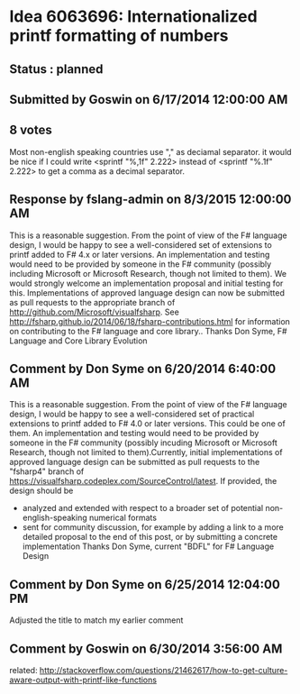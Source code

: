 # Idea 6063696: Internationalized printf formatting of numbers #

## Status : planned

## Submitted by Goswin on 6/17/2014 12:00:00 AM

## 8 votes

Most non-english speaking countries use "," as deciamal separator.
it would be nice if I could write <sprintf "%,1f" 2.222> instead of <sprintf "%.1f" 2.222> to get a comma as a decimal separator.

## Response by fslang-admin on 8/3/2015 12:00:00 AM

This is a reasonable suggestion. From the point of view of the F# language design, I would be happy to see a well-considered set of extensions to printf added to F# 4.x or later versions.
An implementation and testing would need to be provided by someone in the F# community (possibly including Microsoft or Microsoft Research, though not limited to them).
We would strongly welcome an implementation proposal and initial testing for this.
Implementations of approved language design can now be submitted as pull requests to the appropriate branch of http://github.com/Microsoft/visualfsharp. See http://fsharp.github.io/2014/06/18/fsharp-contributions.html for information on contributing to the F# language and core library..
Thanks
Don Syme, F# Language and Core Library Evolution


## Comment by Don Syme on 6/20/2014 6:40:00 AM

This is a reasonable suggestion. From the point of view of the F# language design, I would be happy to see a well-considered set of practical extensions to printf added to F# 4.0 or later versions. This could be one of them.
An implementation and testing would need to be provided by someone in the F# community (possibly incuding Microsoft or Microsoft Research, though not limited to them).Currently, initial implementations of approved language design can be submitted as pull requests to the "fsharp4" branch of https://visualfsharp.codeplex.com/SourceControl/latest.
If provided, the design should be
- analyzed and extended with respect to a broader set of potential non-english-speaking numerical formats
- sent for community discussion, for example by adding a link to a more detailed proposal to the end of this post, or by submitting a concrete implementation
Thanks
Don Syme, current "BDFL" for F# Language Design

## Comment by Don Syme on 6/25/2014 12:04:00 PM

Adjusted the title to match my earlier comment

## Comment by Goswin on 6/30/2014 3:56:00 AM

related:
http://stackoverflow.com/questions/21462617/how-to-get-culture-aware-output-with-printf-like-functions
